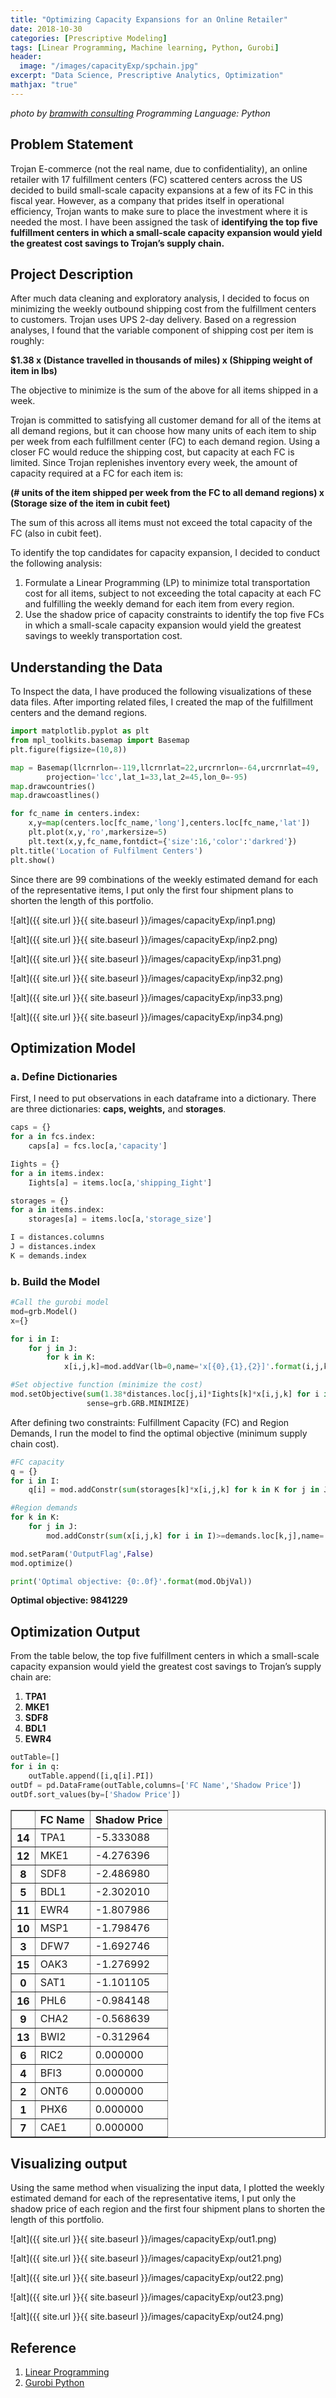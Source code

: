 ```yaml
---
title: "Optimizing Capacity Expansions for an Online Retailer"
date: 2018-10-30
categories: [Prescriptive Modeling]
tags: [Linear Programming, Machine learning, Python, Gurobi]
header:
  image: "/images/capacityExp/spchain.jpg"
excerpt: "Data Science, Prescriptive Analytics, Optimization"
mathjax: "true"
---
```

*photo by <a href="https://www.bramwithconsulting.co.uk/blockchain-new-supply-chain/">bramwith consulting</a>*
*Programming Language: Python*

## Problem Statement
Trojan E-commerce (not the real name, due to confidentiality), an online retailer with 17 fulfillment centers (FC) scattered centers across the US decided to build small-scale capacity expansions at a few of its FC in this fiscal year. However, as a company that prides itself in operational efficiency, Trojan wants to make sure to place the investment where it is needed the most. I have been assigned the task of **identifying the top five fulfillment centers in which a small-scale capacity expansion would yield the greatest cost savings to Trojan’s supply chain.**

## Project Description
After much data cleaning and exploratory analysis, I decided to focus on minimizing the weekly outbound shipping cost from the fulfillment centers to customers. Trojan uses UPS 2-day delivery. Based on a regression analyses, I found that the variable component of shipping cost per item is roughly:  

**$1.38 x (Distance travelled in thousands of miles) x (Shipping weight of item in lbs)**  

The objective to minimize is the sum of the above for all items shipped in a week.  

Trojan is committed to satisfying all customer demand for all of the items at all demand regions, but it can choose how many units of each item to ship per week from each fulfillment center (FC) to each demand region. Using a closer FC would reduce the shipping cost, but capacity at each FC is limited. Since Trojan replenishes inventory every week, the amount of capacity required at a FC for each item is:

**(# units of the item shipped per week from the FC to all demand regions) x (Storage size of the item in cubit feet)**  

The sum of this across all items must not exceed the total capacity of the FC (also in cubit feet).  

To identify the top candidates for capacity expansion, I decided to conduct the following analysis:
1.	Formulate a Linear Programming (LP) to minimize total transportation cost for all items, subject to not exceeding the total capacity at each FC and fulfilling the weekly demand for each item from every region.
2.	Use the shadow price of capacity constraints to identify the top five FCs in which a small-scale capacity expansion would yield the greatest savings to weekly transportation cost.

## Understanding the Data
To Inspect the data, I have produced the following visualizations of these data files. After importing related files, I created the map of the fulfillment centers and the demand regions.
```python
import matplotlib.pyplot as plt
from mpl_toolkits.basemap import Basemap
plt.figure(figsize=(10,8))

map = Basemap(llcrnrlon=-119,llcrnrlat=22,urcrnrlon=-64,urcrnrlat=49,
        projection='lcc',lat_1=33,lat_2=45,lon_0=-95)
map.drawcountries()
map.drawcoastlines()

for fc_name in centers.index:
    x,y=map(centers.loc[fc_name,'long'],centers.loc[fc_name,'lat'])
    plt.plot(x,y,'ro',markersize=5)
    plt.text(x,y,fc_name,fontdict={'size':16,'color':'darkred'})
plt.title('Location of Fulfilment Centers')
plt.show()
```

Since there are 99 combinations of the weekly estimated demand for each of the representative items, I put only the first four shipment plans to shorten the length of this portfolio.


![alt]({{ site.url }}{{ site.baseurl }}/images/capacityExp/inp1.png)


![alt]({{ site.url }}{{ site.baseurl }}/images/capacityExp/inp2.png)


![alt]({{ site.url }}{{ site.baseurl }}/images/capacityExp/inp31.png)


![alt]({{ site.url }}{{ site.baseurl }}/images/capacityExp/inp32.png)


![alt]({{ site.url }}{{ site.baseurl }}/images/capacityExp/inp33.png)


![alt]({{ site.url }}{{ site.baseurl }}/images/capacityExp/inp34.png)


## Optimization Model

### a. Define Dictionaries
First, I need to put observations in each dataframe into a dictionary. There are three dictionaries: **caps, weights,** and **storages**.

```python
caps = {}
for a in fcs.index:
    caps[a] = fcs.loc[a,'capacity']

Iights = {}
for a in items.index:
    Iights[a] = items.loc[a,'shipping_Iight']

storages = {}
for a in items.index:
    storages[a] = items.loc[a,'storage_size']

I = distances.columns
J = distances.index
K = demands.index
```

### b. Build the Model
```python
#Call the gurobi model
mod=grb.Model()
x={}

for i in I:
    for j in J:
        for k in K:
            x[i,j,k]=mod.addVar(lb=0,name='x[{0},{1},{2}]'.format(i,j,k))

#Set objective function (minimize the cost)        
mod.setObjective(sum(1.38*distances.loc[j,i]*Iights[k]*x[i,j,k] for i in I for j in J for k in K),
                 sense=grb.GRB.MINIMIZE)

```
After defining two constraints: Fulfillment Capacity (FC) and Region Demands, I run the model to find the optimal objective (minimum supply chain cost).
```python
#FC capacity
q = {}
for i in I:
    q[i] = mod.addConstr(sum(storages[k]*x[i,j,k] for k in K for j in J)<=caps[i],name='Capacity of {0}'.format(i))

#Region demands
for k in K:
    for j in J:
        mod.addConstr(sum(x[i,j,k] for i in I)>=demands.loc[k,j],name='Demand of {0} from {1}'.format(k,j))

mod.setParam('OutputFlag',False)
mod.optimize()

print('Optimal objective: {0:.0f}'.format(mod.ObjVal))
```
**Optimal objective: 9841229**


## Optimization Output
From the table below, the top five fulfillment centers in which a small-scale capacity expansion would yield the greatest cost savings to Trojan’s supply chain are:
1. **TPA1**
2. **MKE1**
3. **SDF8**
4. **BDL1**
5. **EWR4**

```python
outTable=[]
for i in q:
    outTable.append([i,q[i].PI])
outDf = pd.DataFrame(outTable,columns=['FC Name','Shadow Price'])
outDf.sort_values(by=['Shadow Price'])
```
<div>
<style scoped>
    .dataframe tbody tr th:only-of-type {
        vertical-align: middle;
    }

    .dataframe tbody tr th {
        vertical-align: top;
    }

    .dataframe thead th {
        text-align: right;
    }
</style>
<table border="1" class="dataframe">
  <thead>
    <tr style="text-align: right;">
      <th></th>
      <th>FC Name</th>
      <th>Shadow Price</th>
    </tr>
  </thead>
  <tbody>
    <tr>
      <th>14</th>
      <td>TPA1</td>
      <td>-5.333088</td>
    </tr>
    <tr>
      <th>12</th>
      <td>MKE1</td>
      <td>-4.276396</td>
    </tr>
    <tr>
      <th>8</th>
      <td>SDF8</td>
      <td>-2.486980</td>
    </tr>
    <tr>
      <th>5</th>
      <td>BDL1</td>
      <td>-2.302010</td>
    </tr>
    <tr>
      <th>11</th>
      <td>EWR4</td>
      <td>-1.807986</td>
    </tr>
    <tr>
      <th>10</th>
      <td>MSP1</td>
      <td>-1.798476</td>
    </tr>
    <tr>
      <th>3</th>
      <td>DFW7</td>
      <td>-1.692746</td>
    </tr>
    <tr>
      <th>15</th>
      <td>OAK3</td>
      <td>-1.276992</td>
    </tr>
    <tr>
      <th>0</th>
      <td>SAT1</td>
      <td>-1.101105</td>
    </tr>
    <tr>
      <th>16</th>
      <td>PHL6</td>
      <td>-0.984148</td>
    </tr>
    <tr>
      <th>9</th>
      <td>CHA2</td>
      <td>-0.568639</td>
    </tr>
    <tr>
      <th>13</th>
      <td>BWI2</td>
      <td>-0.312964</td>
    </tr>
    <tr>
      <th>6</th>
      <td>RIC2</td>
      <td>0.000000</td>
    </tr>
    <tr>
      <th>4</th>
      <td>BFI3</td>
      <td>0.000000</td>
    </tr>
    <tr>
      <th>2</th>
      <td>ONT6</td>
      <td>0.000000</td>
    </tr>
    <tr>
      <th>1</th>
      <td>PHX6</td>
      <td>0.000000</td>
    </tr>
    <tr>
      <th>7</th>
      <td>CAE1</td>
      <td>0.000000</td>
    </tr>
  </tbody>
</table>
</div>

## Visualizing output
Using the same method when visualizing the input data, I plotted the weekly estimated demand for each of the representative items, I put only the shadow price of each region and the first four shipment plans to shorten the length of this portfolio.

![alt]({{ site.url }}{{ site.baseurl }}/images/capacityExp/out1.png)


![alt]({{ site.url }}{{ site.baseurl }}/images/capacityExp/out21.png)


![alt]({{ site.url }}{{ site.baseurl }}/images/capacityExp/out22.png)


![alt]({{ site.url }}{{ site.baseurl }}/images/capacityExp/out23.png)


![alt]({{ site.url }}{{ site.baseurl }}/images/capacityExp/out24.png)

## Reference
1. <a href="https://www.math.ucla.edu/~tom/LP.pdf">Linear Programming</a>
2. <a href="http://www.gurobi.com/documentation/8.0/refman/py_python_api_overview.html#sec:Python">Gurobi Python</a>
